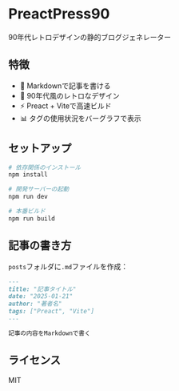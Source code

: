 # PreactPress90

90年代レトロデザインの静的ブログジェネレーター

## 特徴

- 📝 Markdownで記事を書ける
- 🎨 90年代風のレトロなデザイン
- ⚡ Preact + Viteで高速ビルド
- 📊 タグの使用状況をバーグラフで表示

## セットアップ

```bash
# 依存関係のインストール
npm install

# 開発サーバーの起動
npm run dev

# 本番ビルド
npm run build
```

## 記事の書き方

`posts`フォルダに`.md`ファイルを作成：

```markdown
---
title: "記事タイトル"
date: "2025-01-21"
author: "著者名"
tags: ["Preact", "Vite"]
---

記事の内容をMarkdownで書く
```

## ライセンス

MIT
